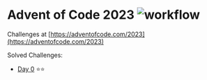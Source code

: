 # Advent of Code 2023 ![workflow](https://github.com/neuos/aoc-2023/actions/workflows/gradle.yml/badge.svg)

Challenges at [https://adventofcode.com/2023](https://adventofcode.com/2023)

Solved Challenges:

- [Day 0](src/main/kotlin/Day0.kt) ⭐⭐️
